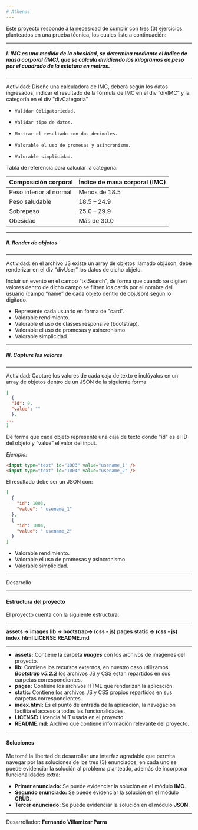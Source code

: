 ```yaml
---
# Athenas
---
```


Este proyecto responde a la necesidad de cumplir con tres (3) ejercicios planteados en una prueba técnica, los cuales listo a continuación:

---

##### I. IMC es una medida de la obesidad, se determina mediante el índice de masa corporal (IMC), que se calcula dividiendo los kilogramos de peso por el cuadrado de la estatura en metros.

---

Actividad: Diseñe una calculadora de IMC, deberá según los datos ingresados, indicar el resultado de la fórmula de IMC en el div “divIMC” y la categoría en el div "divCategoria"

-     Validar Obligatoriedad.
-     Validar tipo de datos.
-     Mostrar el resultado con dos decimales.
-     Valorable el uso de promesas y asincronismo.
-     Valorable simplicidad.

Tabla de referencia para calcular la categoría:

| Composición corporal    | Índice de masa corporal (IMC) |
| ----------------------- | ----------------------------- |
| Peso inferior al normal | Menos de 18.5                 |
| Peso saludable          | 18.5 – 24.9                   |
| Sobrepeso               | 25.0 – 29.9                   |
| Obesidad                | Más de 30.0                   |

---

##### II. Render de objetos

---

Actividad: en el archivo JS existe un array de objetos llamado objJson, debe renderizar en el div “divUser” los datos de dicho objeto.

Incluir un evento en el campo “txtSearch”, de forma que cuando se digiten valores dentro de dicho campo se filtren los cards por el nombre del usuario (campo “name” de cada objeto dentro de objJson) según lo digitado.

- Represente cada usuario en forma de "card".
- Valorable rendimiento.
- Valorable el uso de classes responsive (bootstrap).
- Valorable el uso de promesas y asincronismo.
- Valorable simplicidad.

---

##### III. Capture los valores

---

Actividad: Capture los valores de cada caja de texto e inclúyalos en un array de objetos dentro de un JSON de la siguiente forma:

```json
[
  {
  "id": 0,
  "value": ""
  },
...
]
```

De forma que cada objeto represente una caja de texto donde "id" es el ID del objeto y “value” el valor del input.

_Ejemplo:_

```html
<input type="text" id="1003" value="usename_1" />
<input type="text" id="1004" value="usename_2" />
```

El resultado debe ser un JSON con:

```json
[
  {
    "id": 1003,
    "value": " usename_1"
  },
  {
    "id": 1004,
    "value": " usename_2"
  }
]
```

- Valorable rendimiento.
- Valorable el uso de promesas y asincronismo.
- Valorable simplicidad.

---

Desarrollo

---

#### Estructura del proyecto

El proyecto cuenta con la siguiente estructura:

---

**assets -> images**
**lib -> bootstrap-> (css - js)**
**pages**
**static -> (css - js)**
**index.html**
**LICENSE**
**README.md**

---

- **assets:** Contiene la carpeta **_images_** con los archivos de imágenes del proyecto.
- **lib:** Contiene los recursos externos, en nuestro caso utilizamos **_Bootstrap v5.2.2_** los archivos JS y CSS estan repartidos en sus carpetas correspondientes.
- **pages:** Contiene los archivos HTML que renderizan la aplicación.
- **static:** Contiene los archivos JS y CSS propios repartidos en sus carpetas correspondientes.
- **index.html:** Es el punto de entrada de la aplicación, la navegación facilita el acceso a todas las funcionalidades.
- **LICENSE:** Licencia MIT usada en el proyecto.
- **README.md:** Archivo que contiene información relevante del proyecto.

---

#### Soluciones

Me tomé la libertad de desarrollar una interfaz agradable que permita navegar por las soluciones de los tres (3) enunciados, en cada uno se puede evidenciar la solución al problema planteado, además de incorporar funcionalidades extra:

- **Primer enunciado:** Se puede evidenciar la solución en el módulo **IMC**.
- **Segundo enunciado:** Se puede evidenciar la solución en el módulo **CRUD**.
- **Tercer enunciado:** Se puede evidenciar la solución en el módulo **JSON**.

---

Desarrollador:
**Fernando Villamizar Parra**
